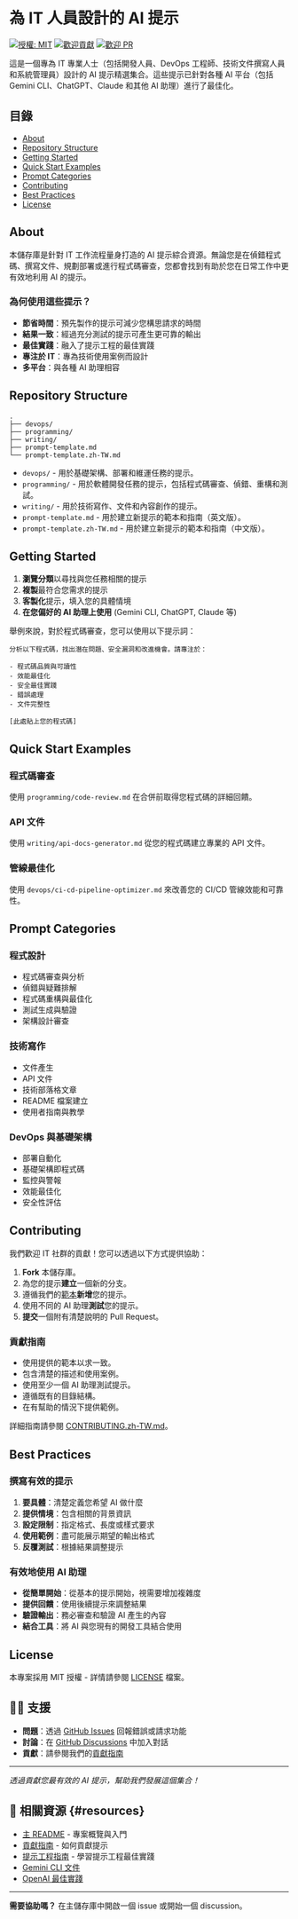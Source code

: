# 為 IT 人員設計的 AI 提示

[![授權: MIT](https://img.shields.io/badge/License-MIT-yellow.svg)](https://opensource.org/licenses/MIT)
[![歡迎貢獻](https://img.shields.io/badge/contributions-welcome-brightgreen.svg?style=flat)](CONTRIBUTING.md)
[![歡迎 PR](https://img.shields.io/badge/PRs-welcome-brightgreen.svg?style=flat-square)](http://makeapullrequest.com)

這是一個專為 IT 專業人士（包括開發人員、DevOps 工程師、技術文件撰寫人員和系統管理員）設計的 AI 提示精選集合。這些提示已針對各種 AI 平台（包括 Gemini CLI、ChatGPT、Claude 和其他 AI 助理）進行了最佳化。

## 目錄

- [About](#about)
- [Repository Structure](#repository-structure)
- [Getting Started](#getting-started)
- [Quick Start Examples](#quick-start-examples)
- [Prompt Categories](#prompt-categories)
- [Contributing](#contributing)
- [Best Practices](#best-practices)
- [License](#license)

## About

本儲存庫是針對 IT 工作流程量身打造的 AI 提示綜合資源。無論您是在偵錯程式碼、撰寫文件、規劃部署或進行程式碼審查，您都會找到有助於您在日常工作中更有效地利用 AI 的提示。

### 為何使用這些提示？

- **節省時間**：預先製作的提示可減少您構思請求的時間
- **結果一致**：經過充分測試的提示可產生更可靠的輸出
- **最佳實踐**：融入了提示工程的最佳實踐
- **專注於 IT**：專為技術使用案例而設計
- **多平台**：與各種 AI 助理相容

## Repository Structure

```text
.
├── devops/
├── programming/
├── writing/
├── prompt-template.md
└── prompt-template.zh-TW.md
```

- `devops/` - 用於基礎架構、部署和維運任務的提示。
- `programming/` - 用於軟體開發任務的提示，包括程式碼審查、偵錯、重構和測試。
- `writing/` - 用於技術寫作、文件和內容創作的提示。
- `prompt-template.md` - 用於建立新提示的範本和指南（英文版）。
- `prompt-template.zh-TW.md` - 用於建立新提示的範本和指南（中文版）。

## Getting Started

1. **瀏覽分類**以尋找與您任務相關的提示
2. **複製**最符合您需求的提示
3. **客製化**提示，填入您的具體情境
4. **在您偏好的 AI 助理上使用** (Gemini CLI, ChatGPT, Claude 等)

舉例來說，對於程式碼審查，您可以使用以下提示詞：

```text
分析以下程式碼，找出潛在問題、安全漏洞和改進機會。請專注於：

- 程式碼品質與可讀性
- 效能最佳化
- 安全最佳實踐
- 錯誤處理
- 文件完整性

[此處貼上您的程式碼]
```

## Quick Start Examples

### 程式碼審查

使用 `programming/code-review.md` 在合併前取得您程式碼的詳細回饋。

### API 文件

使用 `writing/api-docs-generator.md` 從您的程式碼建立專業的 API 文件。

### 管線最佳化

使用 `devops/ci-cd-pipeline-optimizer.md` 來改善您的 CI/CD 管線效能和可靠性。

## Prompt Categories

### 程式設計

- 程式碼審查與分析
- 偵錯與疑難排解
- 程式碼重構與最佳化
- 測試生成與驗證
- 架構設計審查

### 技術寫作

- 文件產生
- API 文件
- 技術部落格文章
- README 檔案建立
- 使用者指南與教學

### DevOps 與基礎架構

- 部署自動化
- 基礎架構即程式碼
- 監控與警報
- 效能最佳化
- 安全性評估

## Contributing

我們歡迎 IT 社群的貢獻！您可以透過以下方式提供協助：

1. **Fork** 本儲存庫。
2. 為您的提示**建立**一個新的分支。
3. 遵循我們的[範本](prompt-template.md)**新增**您的提示。
4. 使用不同的 AI 助理**測試**您的提示。
5. **提交**一個附有清楚說明的 Pull Request。

### 貢獻指南

- 使用提供的範本以求一致。
- 包含清楚的描述和使用案例。
- 使用至少一個 AI 助理測試提示。
- 遵循既有的目錄結構。
- 在有幫助的情況下提供範例。

詳細指南請參閱 [CONTRIBUTING.zh-TW.md](CONTRIBUTING.zh-TW.md)。

## Best Practices

### 撰寫有效的提示

1. **要具體**：清楚定義您希望 AI 做什麼
2. **提供情境**：包含相關的背景資訊
3. **設定限制**：指定格式、長度或樣式要求
4. **使用範例**：盡可能展示期望的輸出格式
5. **反覆測試**：根據結果調整提示

### 有效地使用 AI 助理

- **從簡單開始**：從基本的提示開始，視需要增加複雜度
- **提供回饋**：使用後續提示來調整結果
- **驗證輸出**：務必審查和驗證 AI 產生的內容
- **結合工具**：將 AI 與您現有的開發工具結合使用

## License

本專案採用 MIT 授權 - 詳情請參閱 [LICENSE](LICENSE) 檔案。

## 🙋‍♂️ 支援

- **問題**：透過 [GitHub Issues](../../issues) 回報錯誤或請求功能
- **討論**：在 [GitHub Discussions](../../discussions) 中加入對話
- **貢獻**：請參閱我們的[貢獻指南](CONTRIBUTING.md)

---

*透過貢獻您最有效的 AI 提示，幫助我們發展這個集合！*

## 🔗 相關資源 {#resources}

- [主 README](README.zh-TW.md) - 專案概覽與入門
- [貢獻指南](CONTRIBUTING.zh-TW.md) - 如何貢獻提示
- [提示工程指南](https://www.promptingguide.ai/) - 學習提示工程最佳實踐
- [Gemini CLI 文件](https://ai.google.dev/gemini-api/docs/cli)
- [OpenAI 最佳實踐](https://platform.openai.com/docs/guides/prompt-engineering)

---

**需要協助嗎？** 在主儲存庫中開啟一個 issue 或開始一個 discussion。
